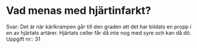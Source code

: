 # Vad menas med hjärtinfarkt?

Svar: Det är när kärlkrampen går till den graden att det har bildats en propp i en av hjärtats artärer. Hjärtats celler får då inte nog med syre och kan då dö.
Uppgift nr:: 31